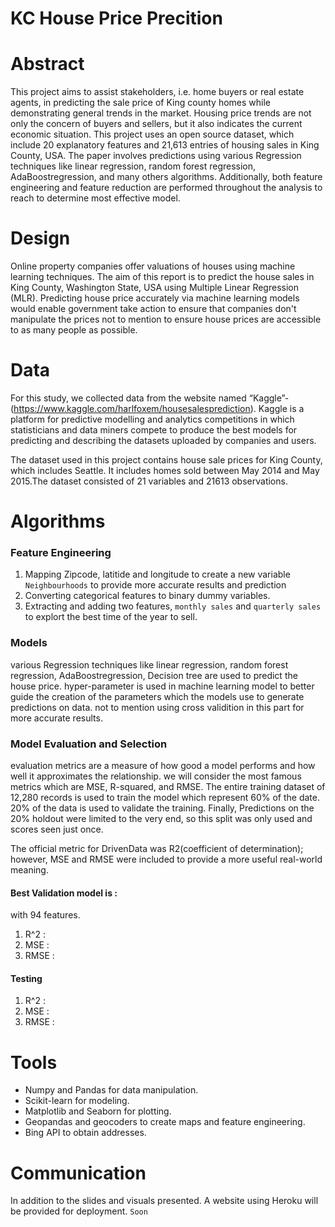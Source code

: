 # KC House Price Precition

# Abstract
This project aims to assist stakeholders, i.e. home buyers or real estate agents, in predicting the sale price of King county homes while demonstrating general trends in the market. Housing price trends are not only the concern of buyers and sellers, but it also indicates the current economic situation. This project uses an open source dataset, which include 20 explanatory features and 21,613 entries of housing sales in King County, USA. The paper involves predictions using various Regression techniques like linear regression, random forest regression, AdaBoostregression, and many others algorithms. Additionally, both feature engineering and feature reduction are performed throughout the analysis to reach to determine most effective model.

# Design
Online property companies offer valuations of houses using machine learning techniques. The aim of this report is to predict the house sales in King County, Washington State, USA using Multiple Linear Regression (MLR). Predicting house price accurately via machine learning models would enable government take action to ensure that companies don't manipulate the prices not to mention to ensure house prices are accessible to as many people as possible.

# Data
For this study, we collected data from the website named “Kaggle”-(https://www.kaggle.com/harlfoxem/housesalesprediction). Kaggle is a platform for predictive modelling and analytics competitions in which statisticians and data miners compete to produce the best models for predicting and describing the datasets uploaded by companies and users.

The dataset used in this project contains house sale prices for King County, which includes Seattle. It includes homes sold between May 2014 and May 2015.The dataset consisted of 21 variables and 21613 observations.

# Algorithms

### Feature Engineering

1. Mapping Zipcode, latitide and longitude to create a new variable `Neighbourhoods` to provide more accurate results and prediction
2. Converting categorical features to binary dummy variables.
3. Extracting and adding two features, `monthly sales` and `quarterly sales` to explort the best time of the year to sell.

### Models
various Regression techniques like linear regression, random forest regression, AdaBoostregression, Decision tree are used to predict the house price. hyper-parameter is used in machine learning model to better guide the creation of the parameters which the models use to generate predictions on data. not to mention using cross validition in this part for more accurate results.

### Model Evaluation and Selection
evaluation metrics are a measure of how good a model performs and how well it approximates the relationship. we will consider the most famous metrics which are MSE, R-squared, and RMSE. The entire training dataset of 12,280 records is used to train the model which represent 60% of the date. 20% of the data is used to validate the training. Finally, Predictions on the 20% holdout were limited to the very end, so this split was only used and scores seen just once.

The official metric for DrivenData was R2(coefficient of determination); however, MSE and RMSE were included to provide a more useful real-world meaning.

#### Best Validation model is : 
with 94 features.

1. R^2 :
2. MSE :
3. RMSE :


#### Testing

1. R^2 :
2. MSE :
3. RMSE :

# Tools

* Numpy and Pandas for data manipulation.
* Scikit-learn for modeling.
* Matplotlib and Seaborn for plotting.
* Geopandas and geocoders to create maps and feature engineering.
* Bing API to obtain addresses.

# Communication

In addition to the slides and visuals presented. A website using Heroku will be provided for deployment. `Soon`
